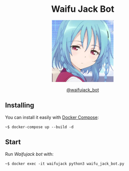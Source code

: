 <h1 align="center">Waifu Jack Bot</h1>

<div align="center">
    <img
        src="public/img/waifujack.jpeg"
        width="200"
        height="200"
        alt="Waifu Jack Bot Logo"
    >

[@waifujack_bot](https://telegram.me/waifujack_bot)
</div>

## Installing
You can install it easily with [Docker Compose](https://docs.docker.com/compose/):
```
~$ docker-compose up --build -d
```

## Start
Run *Waifujack bot* with:
```
~$ docker exec -it waifujack python3 waifu_jack_bot.py
```